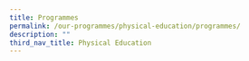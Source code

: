 ```yaml
---
title: Programmes
permalink: /our-programmes/physical-education/programmes/
description: ""
third_nav_title: Physical Education
---
```

